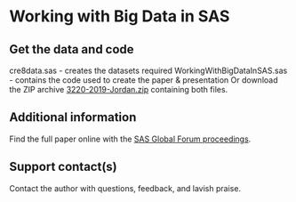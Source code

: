 # Working with Big Data in SAS                                                          


## Get the data and code

cre8data.sas - creates the datasets required
WorkingWithBigDataInSAS.sas - contains the code used to create the paper & presentation
Or download the ZIP archive [3220-2019-Jordan.zip](../3220-2019-Jordan/3220-2019-Jordan.zip) containing both files. 

## Additional information

Find the full paper online with the [SAS Global Forum proceedings](https://www.sas.com/en_us/events/sas-global-forum/program/proceedings.html).

## Support contact(s)

Contact the author with questions, feedback, and lavish praise.                                                                                                                                                  
